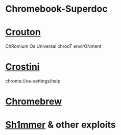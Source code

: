 # Chromebook-Superdoc

# [Crouton](https://github.com/dnschneid/crouton)

ChRomium Os Universal chrooT envirONment

# [Crostini](chrome://os-settings/help) 


chrome://os-settings/help

# [Chromebrew](https://github.com/chromebrew/chromebrew)

# [Sh1mmer](https://github.com/MercuryWorkshop/sh1mmer) & other exploits
